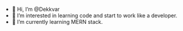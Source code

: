 - 👋 Hi, I’m @Dekkvar
- 👀 I’m interested in learning code and start to work like a developer.
- 🌱 I’m currently learning MERN stack.
<!--- 💞️ I’m looking to collaborate on ...
- 📫 How to reach me ...--->

<!---
Dekkvar/Dekkvar is a ✨ special ✨ repository because its `README.md` (this file) appears on your GitHub profile.
You can click the Preview link to take a look at your changes.
--->

